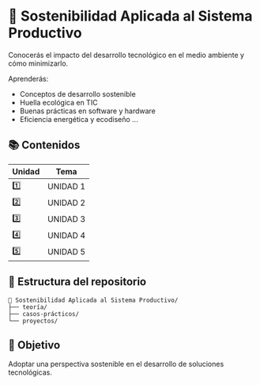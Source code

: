 # 🌱 Sostenibilidad Aplicada al Sistema Productivo

Conocerás el impacto del desarrollo tecnológico en el medio ambiente y cómo minimizarlo.

Aprenderás:

- Conceptos de desarrollo sostenible
- Huella ecológica en TIC
- Buenas prácticas en software y hardware
- Eficiencia energética y ecodiseño
...

## 📚 Contenidos

| Unidad | Tema |
|--------|------|
| 1️⃣     | UNIDAD 1 |
| 2️⃣     | UNIDAD 2 |
| 3️⃣     | UNIDAD 3 |
| 4️⃣     | UNIDAD 4 |
| 5️⃣     | UNIDAD 5 |

## 📁 Estructura del repositorio

```
📂 Sostenibilidad Aplicada al Sistema Productivo/
├── teoría/
├── casos-prácticos/
└── proyectos/
```


## 🎯 Objetivo

Adoptar una perspectiva sostenible en el desarrollo de soluciones tecnológicas.